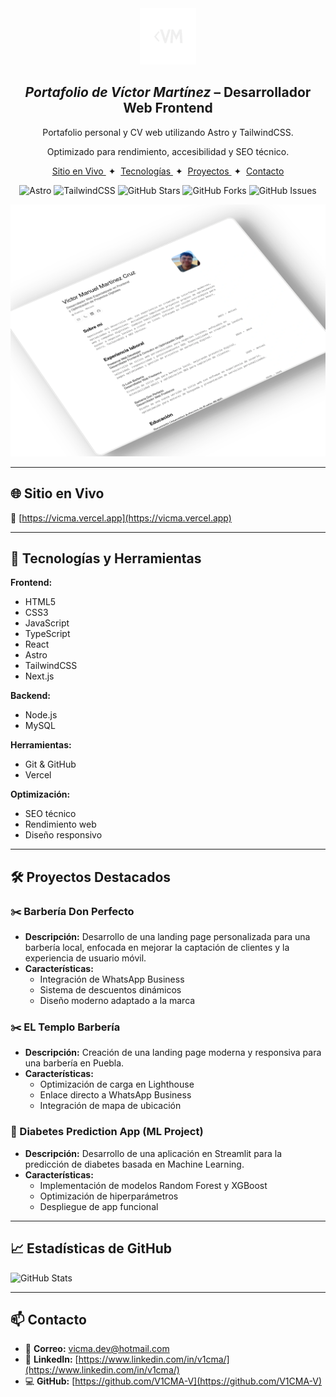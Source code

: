 <div align="center">
  <img src="logo.png" height="90px" width="auto" />
  <h2>
    <em>Portafolio de Víctor Martínez</em> – Desarrollador Web Frontend
  </h2>
  <p>
    Portafolio personal y CV web utilizando Astro y TailwindCSS.
  </p>
  <p>
    Optimizado para rendimiento, accesibilidad y SEO técnico.
  </p>
</div>

<div align="center">
  <a href="#-sitio-en-vivo">
    Sitio en Vivo
  </a>
  <span>&nbsp;✦&nbsp;</span>
  <a href="#-tecnologías-y-herramientas">
    Tecnologías
  </a>
  <span>&nbsp;✦&nbsp;</span>
  <a href="#-proyectos-destacados">
    Proyectos
  </a>
  <span>&nbsp;✦&nbsp;</span>
  <a href="#-contacto">
    Contacto
  </a>
</div>

<p></p>

<div align="center">

![Astro](https://img.shields.io/badge/Astro-BC52EE?logo=astro&logoColor=fff&style=flat)
![TailwindCSS](https://img.shields.io/badge/TailwindCSS-06B6D4?logo=tailwindcss&logoColor=white)
![GitHub Stars](https://img.shields.io/github/stars/V1CMA-V/vicma)
![GitHub Forks](https://img.shields.io/github/forks/V1CMA-V/vicma)
![GitHub Issues](https://img.shields.io/github/issues/V1CMA-V/vicma)

</div>

<img src="preview.webp" alt="Vista previa del portafolio" />

---

## 🌐 Sitio en Vivo

🔗 [https://vicma.vercel.app](https://vicma.vercel.app)

---

## 🚀 Tecnologías y Herramientas

**Frontend:**
- HTML5
- CSS3
- JavaScript
- TypeScript
- React
- Astro
- TailwindCSS
- Next.js

**Backend:**
- Node.js
- MySQL

**Herramientas:**
- Git & GitHub
- Vercel

**Optimización:**
- SEO técnico
- Rendimiento web
- Diseño responsivo

---

## 🛠️ Proyectos Destacados

### ✂️ Barbería Don Perfecto

- **Descripción:** Desarrollo de una landing page personalizada para una barbería local, enfocada en mejorar la captación de clientes y la experiencia de usuario móvil.
- **Características:**
  - Integración de WhatsApp Business
  - Sistema de descuentos dinámicos
  - Diseño moderno adaptado a la marca

### ✂️ EL Templo Barbería

- **Descripción:** Creación de una landing page moderna y responsiva para una barbería en Puebla.
- **Características:**
  - Optimización de carga en Lighthouse
  - Enlace directo a WhatsApp Business
  - Integración de mapa de ubicación

### 🧪 Diabetes Prediction App (ML Project)

- **Descripción:** Desarrollo de una aplicación en Streamlit para la predicción de diabetes basada en Machine Learning.
- **Características:**
  - Implementación de modelos Random Forest y XGBoost
  - Optimización de hiperparámetros
  - Despliegue de app funcional

---

## 📈 Estadísticas de GitHub

![GitHub Stats](https://github-readme-stats.vercel.app/api?username=V1CMA-V&show_icons=true&theme=radical)

---

## 📫 Contacto

- 📧 **Correo:** [vicma.dev@hotmail.com](mailto:vicma.dev@hotmail.com)
- 💼 **LinkedIn:** [https://www.linkedin.com/in/v1cma/](https://www.linkedin.com/in/v1cma/)
- 💻 **GitHub:** [https://github.com/V1CMA-V](https://github.com/V1CMA-V)
